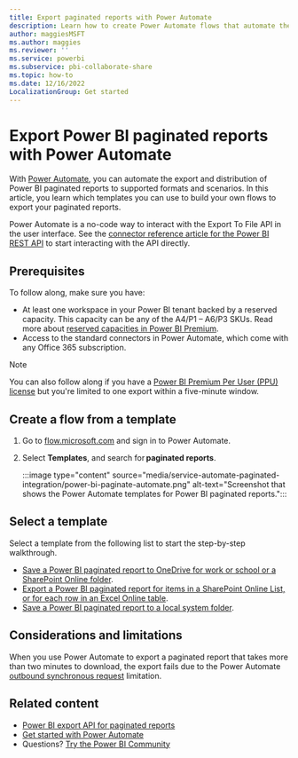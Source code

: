 ```yaml
---
title: Export paginated reports with Power Automate
description: Learn how to create Power Automate flows that automate the export and distribution of Power BI paginated reports.
author: maggiesMSFT
ms.author: maggies
ms.reviewer: ''
ms.service: powerbi
ms.subservice: pbi-collaborate-share
ms.topic: how-to
ms.date: 12/16/2022
LocalizationGroup: Get started
---
```

# Export Power BI paginated reports with Power Automate

With [Power Automate](/power-automate/getting-started), you can automate the export and distribution of Power BI paginated reports to supported formats and scenarios. In this article, you learn which templates you can use to build your own flows to export your paginated reports.  

Power Automate is a no-code way to interact with the Export To File API in the user interface. See the [connector reference article for the Power BI REST API](/connectors/powerbi/#export-to-file-for-paginated-reports) to start interacting with the API directly.

## Prerequisites  

To follow along, make sure you have:

- At least one workspace in your Power BI tenant backed by a reserved capacity. This capacity can be any of the A4/P1 – A6/P3 SKUs. Read more about [reserved capacities in Power BI Premium](../enterprise/service-premium-what-is.md).
- Access to the standard connectors in Power Automate, which come with any Office 365 subscription.

>[!NOTE]
>You can also follow along if you have a [Power BI Premium Per User (PPU) license](../enterprise/service-premium-per-user-faq.yml) but you're limited to one export within a five-minute window. 

## Create a flow from a template 

1. Go to [flow.microsoft.com](https://flow.microsoft.com/) and sign in to Power Automate. 
1. Select **Templates**, and search for **paginated reports**. 

    :::image type="content" source="media/service-automate-paginated-integration/power-bi-paginate-automate.png" alt-text="Screenshot that shows the Power Automate templates for Power BI paginated reports.":::

## Select a template 

Select a template from the following list to start the step-by-step walkthrough.  

- [Save a Power BI paginated report to OneDrive for work or school or a SharePoint Online folder](service-automate-paginated-onedrive-sharepoint.md).  
- [Export a Power BI paginated report for items in a SharePoint Online List, or for each row in an Excel Online table](service-automate-paginated-excel-sharepoint-list.md).
- [Save a Power BI paginated report to a local system folder](service-automate-paginated-local-file.md).

## Considerations and limitations

When you use Power Automate to export a paginated report that takes more than two minutes to download, the export fails due to the  Power Automate [outbound synchronous request](/power-automate/limits-and-config#timeout) limitation.

## Related content

- [Power BI export API for paginated reports](../developer/embedded/export-paginated-report.md)
- [Get started with Power Automate](/power-automate/getting-started/)
- Questions? [Try the Power BI Community](https://community.powerbi.com/)
